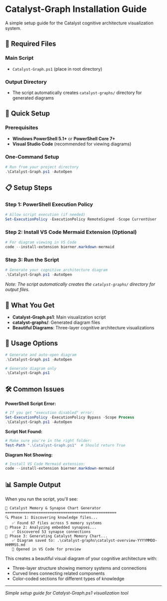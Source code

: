 # Catalyst-Graph Installation Guide

A simple setup guide for the Catalyst cognitive architecture visualization system.

## 📁 Required Files

### Main Script
- `Catalyst-Graph.ps1` (place in root directory)

### Output Directory
- The script automatically creates `catalyst-graphs/` directory for generated diagrams

## 🚀 Quick Setup

### Prerequisites
- **Windows PowerShell 5.1+** or **PowerShell Core 7+**
- **Visual Studio Code** (recommended for viewing diagrams)

### One-Command Setup
```powershell
# Run from your project directory
.\Catalyst-Graph.ps1 -AutoOpen
```

## 📋 Setup Steps

### Step 1: PowerShell Execution Policy
```powershell
# Allow script execution (if needed)
Set-ExecutionPolicy -ExecutionPolicy RemoteSigned -Scope CurrentUser
```

### Step 2: Install VS Code Mermaid Extension (Optional)
```powershell
# For diagram viewing in VS Code
code --install-extension bierner.markdown-mermaid
```

### Step 3: Run the Script
```powershell
# Generate your cognitive architecture diagram
.\Catalyst-Graph.ps1 -AutoOpen
```

*Note: The script automatically creates the `catalyst-graphs/` directory for output files.*

## 🎯 What You Get

- **Catalyst-Graph.ps1**: Main visualization script
- **catalyst-graphs/**: Generated diagram files
- **Beautiful Diagrams**: Three-layer cognitive architecture visualizations

## 🔧 Usage Options

```powershell
# Generate and auto-open diagram
.\Catalyst-Graph.ps1 -AutoOpen

# Generate diagram only
.\Catalyst-Graph.ps1
```

## 🛠️ Common Issues

**PowerShell Script Error:**
```powershell
# If you get "execution disabled" error:
Set-ExecutionPolicy -ExecutionPolicy Bypass -Scope Process
.\Catalyst-Graph.ps1 -AutoOpen
```

**Script Not Found:**
```powershell
# Make sure you're in the right folder:
Test-Path ".\Catalyst-Graph.ps1"  # Should return True
```

**Diagram Not Showing:**
```powershell
# Install VS Code Mermaid extension:
code --install-extension bierner.markdown-mermaid
```

## 📊 Sample Output

When you run the script, you'll see:

```
🧠 Catalyst Memory & Synapse Chart Generator
==================================================
🔍 Phase 1: Discovering knowledge files...
   ✅ Found 67 files across 5 memory systems
🧠 Phase 2: Analyzing embedded synapses...
   ✅ Discovered 53 synapse connections
🎨 Phase 3: Generating Catalyst Memory Chart...
   ✅ Diagram saved to: .\catalyst-graphs\catalyst-overview-YYYYMMDD-HHMMSS.md
   📖 Opened in VS Code for preview
```

This creates a beautiful visual diagram of your cognitive architecture with:
- Three-layer structure showing memory systems and connections
- Curved lines connecting related components
- Color-coded sections for different types of knowledge

---

*Simple setup guide for Catalyst-Graph.ps1 visualization tool*
